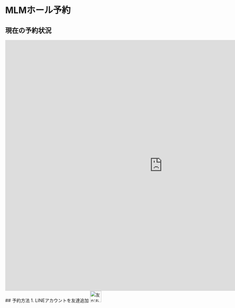 # MLMホール予約
## 現在の予約状況
<iframe src="https://calendar.google.com/calendar/embed?height=800&wkst=1&bgcolor=%23ffffff&ctz=Asia%2FTokyo&showTitle=1&mode=WEEK&showPrint=0&showNav=1&showDate=1&showTz=0&showCalendars=0&showTabs=0&src=a3NtdWNkcXNlM2xwOGdhcDhudGxqamkzdjhAZ3JvdXAuY2FsZW5kYXIuZ29vZ2xlLmNvbQ&color=%23795548" style="border-width:0" width="1000" height="800" frameborder="0" scrolling="no"></iframe>
## 予約方法
1. LINEアカウントを友達追加  
<a href="https://lin.ee/Kuz8BcJ"><img src="https://scdn.line-apps.com/n/line_add_friends/btn/ja.png" alt="友だち追加" height="36" border="0"></a>
